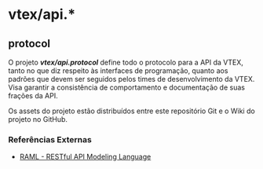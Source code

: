 # vtex/api.*

## protocol
O projeto _**vtex/api.protocol**_ define todo o protocolo para a API da VTEX, tanto no que diz respeito às interfaces de programação, quanto aos padrões que devem ser seguidos pelos times de desenvolvimento da VTEX. Visa garantir a consistência de comportamento e documentação de suas frações da API.

Os assets do projeto estão distribuídos entre este repositório Git e o Wiki do projeto no GitHub.

### Referências Externas

* [RAML - RESTful API Modeling Language][raml.lnk]


[raml.lnk]: http://raml.org
    (RAML - RESTful API Modeling Language)
